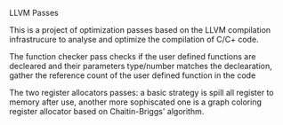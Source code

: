 LLVM Passes

This is a project of optimization passes based on the LLVM compilation infrastrucure to analyse and optimize the compilation of C/C+ code.

The function checker pass checks if the user defined functions are decleared and their parameters type/number matches the declearation, gather the reference count of the user defined function in the code

The two register allocators passes: a basic strategy is spill all register to memory after use, another more sophiscated one is a graph coloring register allocator based on Chaitin-Briggs' algorithm.
